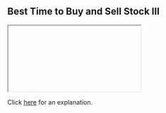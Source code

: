 ##  Best Time to Buy and Sell Stock III 

<iframe></iframe>

Click [here](Explanation.md) for an explanation.

